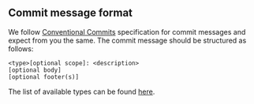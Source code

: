 ## Commit message format

We follow [Conventional Commits](https://www.conventionalcommits.org/en/v1.0.0/) specification for commit messages and expect from you the same.
The commit message should be structured as follows:

```
<type>[optional scope]: <description>
[optional body]
[optional footer(s)]
```

The list of available types can be found [here](https://github.com/commitizen/conventional-commit-types/blob/v2.2.0/index.json).
